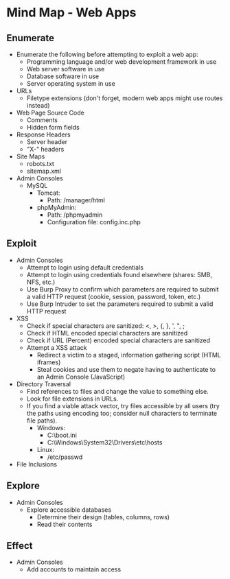 # Mind Map - Web Apps
## Enumerate 
* Enumerate the following before attempting to exploit a web app:
  * Programming language and/or web development framework in use
  * Web server software in use
  * Database software in use
  * Server operating system in use
* URLs
  * Filetype extensions (don't forget, modern web apps might use routes instead)
* Web Page Source Code
  * Comments
  * Hidden form fields
* Response Headers
  * Server header
  * "X-" headers
* Site Maps
  * robots.txt
  * sitemap.xml
* Admin Consoles
  * MySQL
    * Tomcat:
      * Path: /manager/html
    * phpMyAdmin:
      * Path: /phpmyadmin
      * Configuration file: config.inc.php

## Exploit
* Admin Consoles
  * Attempt to login using default credentials
  * Attempt to login using credentials found elsewhere (shares: SMB, NFS, etc.)
  * Use Burp Proxy to confirm which parameters are required to submit a valid HTTP request (cookie, session, password, token, etc.)
  * Use Burp Intruder to set the parameters required to submit a valid HTTP request
* XSS
  * Check if special characters are sanitized: <, >, {, }, ', ", ;
  * Check if HTML encoded special characters are sanitized  
  * Check if URL (Percent) encoded special characters are sanitized
  * Attempt a XSS attack 
    * Redirect a victim to a staged, information gathering script (HTML iframes)
    * Steal cookies and use them to negate having to authenticate to an Admin Console (JavaScript)
* Directory Traversal
  * Find references to files and change the value to something else. 
  * Look for file extensions in URLs. 
  * If you find a viable attack vector, try files accessible by all users (try the paths using encoding too; consider null characters to terminate file paths).
    * Windows:
      * C:\boot.ini
      * C:\Windows\System32\Drivers\etc\hosts
    * Linux:
      * /etc/passwd 
* File Inclusions

## Explore
* Admin Consoles
  * Explore accessible databases
    * Determine their design (tables, columns, rows)
    * Read their contents

## Effect
* Admin Consoles
  * Add accounts to maintain access 

